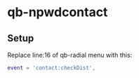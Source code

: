 # qb-npwdcontact
 
## Setup
Replace line:16 of qb-radial menu with this:

```lua
event = 'contact:checkDist',
```
